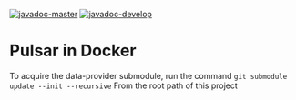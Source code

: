 [![javadoc-master](https://img.shields.io/badge/Javadoc-master-green?style=plastic)](https://autostreams.github.io/prototype-pulsar/javadoc/)
[![javadoc-develop](https://img.shields.io/badge/Javadoc-develop-green?style=plastic)](https://autostreams.github.io/prototype-pulsar/javadoc-develop/)

# Pulsar in Docker
To acquire the data-provider submodule, run the command
```git submodule update --init --recursive```
From the root path of this project
